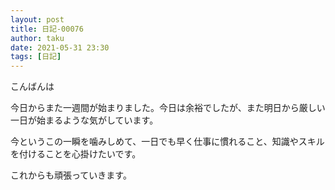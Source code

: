 ```yaml
---
layout: post
title: 日記-00076
author: taku
date: 2021-05-31 23:30
tags: [日記]
---
```


こんばんは

今日からまた一週間が始まりました。今日は余裕でしたが、また明日から厳しい一日が始まるような気がしています。

今というこの一瞬を噛みしめて、一日でも早く仕事に慣れること、知識やスキルを付けることを心掛けたいです。

これからも頑張っていきます。

